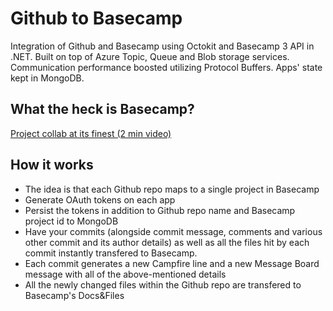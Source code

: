 # Github to Basecamp
Integration of Github and Basecamp using Octokit and Basecamp 3 API in .NET. Built on top of Azure Topic, Queue and Blob storage services. Communication performance boosted utilizing Protocol Buffers. Apps' state kept in MongoDB.

## What the heck is Basecamp?
[Project collab at its finest (2 min video)](https://basecamp.com/how-it-works)


## How it works

- The idea is that each Github repo maps to a single project in Basecamp
- Generate OAuth tokens on each app
- Persist the tokens in addition to Github repo name and Basecamp project id to MongoDB
- Have your commits (alongside commit message, comments and various other commit and its author details) as well as all the files hit by each commit instantly transfered to Basecamp. 
- Each commit generates a new Campfire line and a new Message Board message with all of the above-mentioned details
- All the newly changed files within the Github repo are transfered to Basecamp's Docs&Files 
